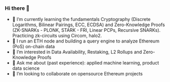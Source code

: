 ### Hi there 👋

- 🔭 I’m currently learning the fundamentals Cryptography (Discrete Logarithms, Bilinear Pairings, ECC, ECDSA) and Zero-Knowledge Proofs (ZK-SNARKs - PLONK, STARK - FRI, Linear PCPs, Recursive SNARKs). Practicing zk-circuits using Circom, halo2.  
- 🌱 I run an ETH node and building a query engine to analyze Ethereum (PoS) on-chain data
- 👀 I’m interested in Data Availability, Restaking, L2 Rollups and Zero-Knowledge Proofs
- 💬 Ask me about (past experience): applied machine learning, product data science 
- 💞️ I’m looking to collaborate on opensource Ethereum projects 

<!--
**logixian/logixian** is a ✨ _special_ ✨ repository because its `README.md` (this file) appears on your GitHub profile.

Here are some ideas to get you started:

- 🔭 I’m currently working on ...
- 🌱 I’m currently learning ...
- 👯 I’m looking to collaborate on ...
- 🤔 I’m looking for help with ...
- 💬 Ask me about ...
- 📫 How to reach me: ...
- 😄 Pronouns: ...
- ⚡ Fun fact: ...
-->
